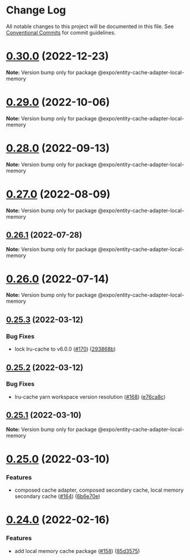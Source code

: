 # Change Log

All notable changes to this project will be documented in this file.
See [Conventional Commits](https://conventionalcommits.org) for commit guidelines.

# [0.30.0](https://github.com/expo/entity/compare/v0.29.0...v0.30.0) (2022-12-23)

**Note:** Version bump only for package @expo/entity-cache-adapter-local-memory





# [0.29.0](https://github.com/expo/entity/compare/v0.28.0...v0.29.0) (2022-10-06)

**Note:** Version bump only for package @expo/entity-cache-adapter-local-memory





# [0.28.0](https://github.com/expo/entity/compare/v0.27.0...v0.28.0) (2022-09-13)

**Note:** Version bump only for package @expo/entity-cache-adapter-local-memory





# [0.27.0](https://github.com/expo/entity/compare/v0.26.1...v0.27.0) (2022-08-09)

**Note:** Version bump only for package @expo/entity-cache-adapter-local-memory





## [0.26.1](https://github.com/expo/entity/compare/v0.26.0...v0.26.1) (2022-07-28)

**Note:** Version bump only for package @expo/entity-cache-adapter-local-memory





# [0.26.0](https://github.com/expo/entity/compare/v0.25.3...v0.26.0) (2022-07-14)

**Note:** Version bump only for package @expo/entity-cache-adapter-local-memory





## [0.25.3](https://github.com/expo/entity/compare/v0.25.2...v0.25.3) (2022-03-12)


### Bug Fixes

* lock lru-cache to v6.0.0 ([#170](https://github.com/expo/entity/issues/170)) ([293868b](https://github.com/expo/entity/commit/293868b1a73df9f749216af68b1ae94ac22ac2b9))





## [0.25.2](https://github.com/expo/entity/compare/v0.25.1...v0.25.2) (2022-03-12)


### Bug Fixes

* lru-cache yarn workspace version resolution ([#168](https://github.com/expo/entity/issues/168)) ([e76ca8c](https://github.com/expo/entity/commit/e76ca8c2f72da84aa372a64ef1898ade220ed0a8))





## [0.25.1](https://github.com/expo/entity/compare/v0.25.0...v0.25.1) (2022-03-10)

**Note:** Version bump only for package @expo/entity-cache-adapter-local-memory





# [0.25.0](https://github.com/expo/entity/compare/v0.24.0...v0.25.0) (2022-03-10)


### Features

* composed cache adapter, composed secondary cache, local memory secondary cache ([#164](https://github.com/expo/entity/issues/164)) ([6b6e70e](https://github.com/expo/entity/commit/6b6e70e75f7e42a4dce13edeb406a4d88d9264f0))





# [0.24.0](https://github.com/expo/entity/compare/v0.23.0...v0.24.0) (2022-02-16)


### Features

* add local memory cache package  ([#158](https://github.com/expo/entity/issues/158)) ([85d3575](https://github.com/expo/entity/commit/85d35752fa0919a62efb776a762a6829e83ca7af))
